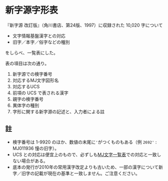 # 新字源字形表

『新字源 改訂版』（角川書店、第24版、1997）に収録された 10,020 字について

- 文字情報基盤漢字との対応
- 旧字／本字／俗字などの種別

をしらべ、一覧表にした。

表の項目は次の通り。

1. 新字源での検字番号
1. 対応するMJ文字図形名
1. 対応するUCS
1. 前項の UCS で表される漢字
1. 親字の検字番号
1. 異体字の種別
1. 字形に関する新字源の記述と、入力者による註

## 註
- 検字番号は 1-9920 のほか、数値の末尾に`'`がつくものもある（例 `2692'` : MJ011936 憧の旧字）。
- UCS との対応は便宜上のもので、必ずしも[MJ文字一覧表](http://mojikiban.ipa.go.jp/1311.html)での対応と一致しない場合がある。
- 底本の発行が2010年の常用漢字改定よりも古いため、一部の漢字について新字／旧字の記載が現在の基準と一致しません。ご注意ください。
